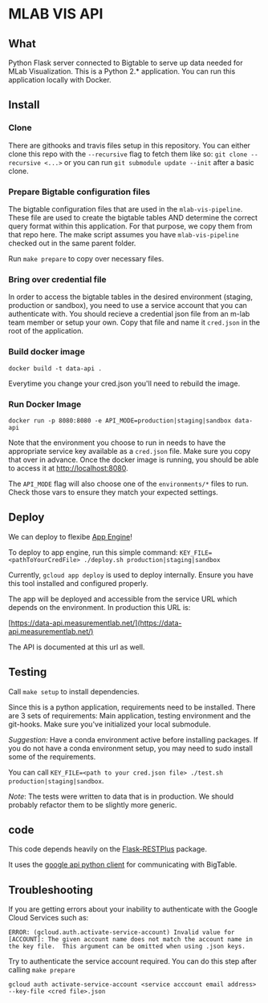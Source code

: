 # MLAB VIS API

## What

Python Flask server connected to Bigtable to serve up data needed for MLab Visualization.
This is a Python 2.* application.
You can run this application locally with Docker.

## Install

### Clone

There are githooks and travis files setup in this repository. You can either clone this repo with the `--recursive` flag 
to fetch them like so: `git clone --recursive <...>` or you can 
run `git submodule update --init` after a basic clone.

### Prepare Bigtable configuration files

The bigtable configuration files that are used in the `mlab-vis-pipeline`. These file are used to create the bigtable tables AND determine the correct query format within this application. For that purpose, we copy them from that repo here. The make script assumes you have `mlab-vis-pipeline` checked out in the same parent folder.

Run `make prepare` to copy over necessary files. 

### Bring over credential file

In order to access the bigtable tables in the desired environment (staging, production or sandbox), you need to use a service account that you can authenticate with. You should recieve a credential json file from an m-lab team member or setup your own.
Copy that file and name it `cred.json` in the root of the application.

### Build docker image

`docker build -t data-api .`

Everytime you change your cred.json you'll need to rebuild the image.

### Run Docker Image

`docker run -p 8080:8080 -e API_MODE=production|staging|sandbox data-api`

Note that the environment you choose to run in needs to have the appropriate service key available as a `cred.json` file. Make sure you copy that over in advance.
Once the docker image is running, you should be able to access it at [http://localhost:8080](http://localhost:8080).

The `API_MODE` flag will also choose one of the `environments/*` files to run. Check those vars to ensure they match your expected settings.

## Deploy

We can deploy to flexibe [App Engine](https://console.cloud.google.com/appengine)!

To deploy to app engine, run this simple command: `KEY_FILE=<pathToYourCredFile> ./deploy.sh production|staging|sandbox`

Currently, `gcloud app deploy` is used to deploy internally.
Ensure you have this tool installed and configured properly.

The app will be deployed and accessible from the service URL which depends on the environment.
In production this URL is:

[https://data-api.measurementlab.net/](https://data-api.measurementlab.net/)

The API is documented at this url as well.

## Testing

Call `make setup` to install dependencies.

Since this is a python application, requirements need to be installed. There are 3 sets of requirements: Main application, testing environment and the git-hooks. 
Make sure you've initialized your local submodule. 

_Suggestion:_ Have a conda environment active before installing packages. If you do not have a conda environment setup, you may need to sudo install some of the requirements.

You can call `KEY_FILE=<path to your cred.json file> ./test.sh production|staging|sandbox`. 

_Note_: The tests were written to data that is in production. We should probably refactor them to be slightly more generic. 

## code

This code depends heavily on the [Flask-RESTPlus](https://flask-restplus.readthedocs.io/en/stable/) package.

It uses the [google api python client](http://google.github.io/google-api-python-client/docs/epy/index.html) for communicating with BigTable.

## Troubleshooting

If you are getting errors about your inability to authenticate with the Google Cloud Services such as:

```
ERROR: (gcloud.auth.activate-service-account) Invalid value for [ACCOUNT]: The given account name does not match the account name in the key file.  This argument can be omitted when using .json keys.
```

Try to authenticate the service account required. You can do this step after calling `make prepare`

`gcloud auth activate-service-account <service acccount email address> --key-file <cred file>.json`